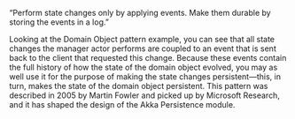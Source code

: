 “Perform state changes only by applying events. Make them durable by storing the events in a log.”

Looking at the Domain Object pattern example, you can see that all state changes the manager actor performs are coupled to an event that is sent back to the client that requested this change. Because these events contain the full history of how the state of the domain object evolved, you may as well use it for the purpose of making the state changes persistent—this, in turn, makes the state of the domain object persistent. This pattern was described in 2005 by Martin Fowler  and picked up by Microsoft Research,  and it has shaped the design of the Akka Persistence module.
